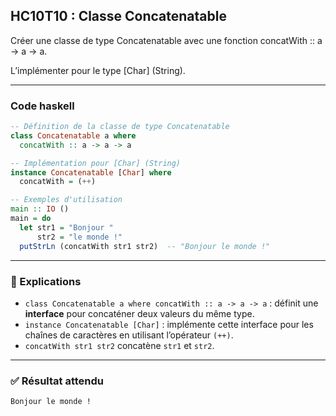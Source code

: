 ## HC10T10 : Classe Concatenatable

Créer une classe de type Concatenatable avec une fonction concatWith :: a -> a -> a.

L’implémenter pour le type [Char] (String). 

---

### Code haskell

```haskell
-- Définition de la classe de type Concatenatable
class Concatenatable a where
  concatWith :: a -> a -> a

-- Implémentation pour [Char] (String)
instance Concatenatable [Char] where
  concatWith = (++)

-- Exemples d'utilisation
main :: IO ()
main = do
  let str1 = "Bonjour "
      str2 = "le monde !"
  putStrLn (concatWith str1 str2)  -- "Bonjour le monde !"
```

---

### 🔎 Explications

* `class Concatenatable a where concatWith :: a -> a -> a` : définit une **interface** pour concaténer deux valeurs du même type.
* `instance Concatenatable [Char]` : implémente cette interface pour les chaînes de caractères en utilisant l’opérateur `(++)`.
* `concatWith str1 str2` concatène `str1` et `str2`.

---

### ✅ Résultat attendu

```
Bonjour le monde !
```
